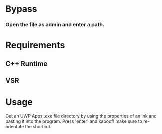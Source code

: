 # Bypass
### Open the file as admin and enter a path.
# Requirements
## C++ Runtime
## VSR
# Usage
Get an UWP Apps .exe file directory by using the properties of an lnk and pasting it into the program.
Press 'enter' and kaboof!
make sure to re-orientate the shortcut.
